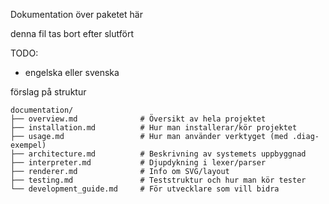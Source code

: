 Dokumentation över paketet här

denna fil tas bort efter slutfört

TODO:
- engelska eller svenska

förslag på struktur



    documentation/
    ├── overview.md              # Översikt av hela projektet
    ├── installation.md          # Hur man installerar/kör projektet
    ├── usage.md                 # Hur man använder verktyget (med .diag-exempel)
    ├── architecture.md          # Beskrivning av systemets uppbyggnad
    ├── interpreter.md           # Djupdykning i lexer/parser
    ├── renderer.md              # Info om SVG/layout
    ├── testing.md               # Teststruktur och hur man kör tester
    └── development_guide.md     # För utvecklare som vill bidra
